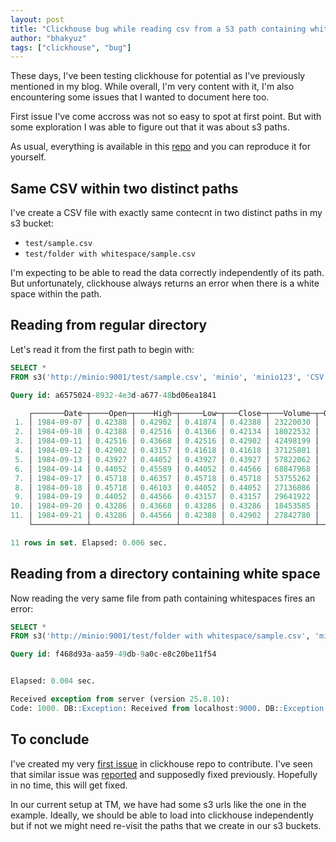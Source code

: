 ```yaml
---
layout: post
title: "Clickhouse bug while reading csv from a S3 path containing white space"
author: "bhakyuz"
tags: ["clickhouse", "bug"]
---
```


These days, I've been testing clickhouse for potential as I've previously mentioned in my blog. While overall, I'm very content with it, I'm also encountering some issues that I wanted to document here too. 

First issue I've come accross was not so easy to spot at first point. But with some exploration I was able to figure out that it was about s3 paths.  

As usual, everything is available in this [repo](https://github.com/bhakyuz/clickhouse-minio-minimal-setup) and you can reproduce it for yourself. 

## Same CSV within two distinct paths

I've create a CSV file with exactly same contecnt in two distinct paths in my s3 bucket:
- `test/sample.csv`
- `test/folder with whitespace/sample.csv`

I'm expecting to be able to read the data correctly independently of its path. But unfortunately, clickhouse always returns an error when there is a white space within the path. 

## Reading from regular directory

Let's read it from the first path to begin with: 

```sql
SELECT *
FROM s3('http://minio:9001/test/sample.csv', 'minio', 'minio123', 'CSV')

Query id: a6575024-8932-4e3d-a677-48bd06ea1841

    ┌───────Date─┬────Open─┬────High─┬─────Low─┬───Close─┬───Volume─┬─OpenInt─┐
 1. │ 1984-09-07 │ 0.42388 │ 0.42902 │ 0.41874 │ 0.42388 │ 23220030 │       0 │
 2. │ 1984-09-10 │ 0.42388 │ 0.42516 │ 0.41366 │ 0.42134 │ 18022532 │       0 │
 3. │ 1984-09-11 │ 0.42516 │ 0.43668 │ 0.42516 │ 0.42902 │ 42498199 │       0 │
 4. │ 1984-09-12 │ 0.42902 │ 0.43157 │ 0.41618 │ 0.41618 │ 37125801 │       0 │
 5. │ 1984-09-13 │ 0.43927 │ 0.44052 │ 0.43927 │ 0.43927 │ 57822062 │       0 │
 6. │ 1984-09-14 │ 0.44052 │ 0.45589 │ 0.44052 │ 0.44566 │ 68847968 │       0 │
 7. │ 1984-09-17 │ 0.45718 │ 0.46357 │ 0.45718 │ 0.45718 │ 53755262 │       0 │
 8. │ 1984-09-18 │ 0.45718 │ 0.46103 │ 0.44052 │ 0.44052 │ 27136886 │       0 │
 9. │ 1984-09-19 │ 0.44052 │ 0.44566 │ 0.43157 │ 0.43157 │ 29641922 │       0 │
10. │ 1984-09-20 │ 0.43286 │ 0.43668 │ 0.43286 │ 0.43286 │ 18453585 │       0 │
11. │ 1984-09-21 │ 0.43286 │ 0.44566 │ 0.42388 │ 0.42902 │ 27842780 │       0 │
    └────────────┴─────────┴─────────┴─────────┴─────────┴──────────┴─────────┘

11 rows in set. Elapsed: 0.006 sec. 
```


## Reading from a directory containing white space

Now reading the very same file from path containing whitespaces fires an error:

```sql
SELECT *
FROM s3('http://minio:9001/test/folder with whitespace/sample.csv', 'minio', 'minio123', 'CSV')

Query id: f468d93a-aa59-49db-9a0c-e8c20be11f54


Elapsed: 0.004 sec. 

Received exception from server (version 25.8.10):
Code: 1000. DB::Exception: Received from localhost:9000. DB::Exception: Bad URI syntax: URI contains invalid characters. (POCO_EXCEPTION)
```


## To conclude

I've created my very [first issue](https://github.com/ClickHouse/ClickHouse/issues/88936) in clickhouse repo to contribute. I've seen that similar issue was [reported](https://github.com/ClickHouse/ClickHouse/issues/54345) and supposedly fixed previously. Hopefully in no time, this will get fixed. 

In our current setup at TM, we have had some s3 urls like the one in the example. Ideally, we should be able to load into clickhouse independently but if not we might need re-visit the paths that we create in our s3 buckets.   
